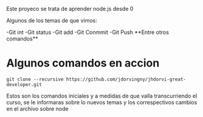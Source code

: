 Este proyeco se trata de aprender node.js desde 0

<p>
Algunos de los temas de que vimos:
</p>
<ul>

</ul>
-Git int
-Git status
-Git add
-Git Conmmit
-Git Push
**Entre otros comandos**

# Algunos comandos en accion
```
git clone --recursive https://github.com/jdorvingny/jhdorvi-great-developer.git

```
Estos son los comandos iniciales y a medidas de que  valla  transcurriendo el curso, se le  informaras sobre lo nuevos  temas y los correspectivos cambios en el archivo sobre node
